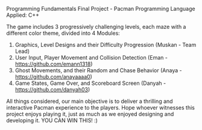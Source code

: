 Programming Fundamentals Final Project - Pacman
Programming Language Applied: C++

The game includes 3 progressively challenging levels, each maze with a different color theme, divided into 4 Modules:
1. Graphics, Level Designs and their Difficulty Progression (Muskan - Team Lead)
2. User Input, Player Movement and Collision Detection (Eman - https://github.com/emann1318)
3. Ghost Movements, and their Random and Chase Behavior (Anaya - https://github.com/anayaaaa0)
4. Game States, Game Over, and Scoreboard Screen (Danyah - https://github.com/danyah03)

All things considered, our main objective is to deliver a thrilling and interactive Pacman experience to the players.
Hope whoever witnesses this project enjoys playing it, just as much as we enjoyed designing and developing it.
YOU CAN WIN THIS!  :)
